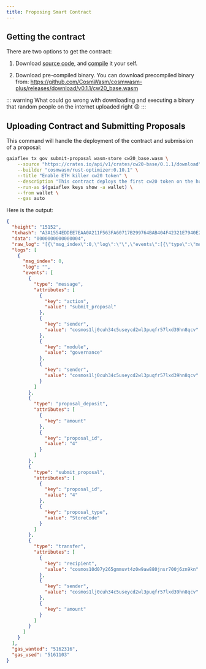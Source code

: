 ```yaml
---
title: Proposing Smart Contract 
---
```


## Getting the contract

There are two options to get the contract:

1. Download [source code](https://github.com/CosmWasm/cosmwasm-plus/tree/v0.1.1/contracts/cw20-base), and [compile](./../getting-started/compile-contract.md) it your self.

2. Download pre-compiled binary.
You can download precompiled binary from: https://github.com/CosmWasm/cosmwasm-plus/releases/download/v0.1.1/cw20_base.wasm

::: warning
What could go wrong with
downloading and executing a binary that random people on the internet uploaded right 😉
:::

## Uploading Contract and Submitting Proposals

This command will handle the deployment of the contract and submission of a proposal:

```sh
gaiaflex tx gov submit-proposal wasm-store cw20_base.wasm \
    --source "https://crates.io/api/v1/crates/cw20-base/0.1.1/download" \
    --builder "cosmwasm/rust-optimizer:0.10.1" \
    --title "Enable ETH killer cw20 token" \
    --description "This contract deploys the first cw20 token on the hub" \
    --run-as $(gaiaflex keys show -a wallet) \
    --from wallet \
    --gas auto
```

Here is the output:

```json
{
  "height": "15152",
  "txhash": "A3A1554EDDEE7EAA0A211F563FA60717B299764BAB404F42321E7940E296076B",
  "data": "0000000000000004",
  "raw_log": "[{\"msg_index\":0,\"log\":\"\",\"events\":[{\"type\":\"message\",\"attributes\":[{\"key\":\"action\",\"value\":\"submit_proposal\"},{\"key\":\"sender\",\"value\":\"cosmos1lj0cuh34c5useycd2wl3puqfr57lxd39hn8qcv\"},{\"key\":\"module\",\"value\":\"governance\"},{\"key\":\"sender\",\"value\":\"cosmos1lj0cuh34c5useycd2wl3puqfr57lxd39hn8qcv\"}]},{\"type\":\"proposal_deposit\",\"attributes\":[{\"key\":\"amount\"},{\"key\":\"proposal_id\",\"value\":\"4\"}]},{\"type\":\"submit_proposal\",\"attributes\":[{\"key\":\"proposal_id\",\"value\":\"4\"},{\"key\":\"proposal_type\",\"value\":\"StoreCode\"}]},{\"type\":\"transfer\",\"attributes\":[{\"key\":\"recipient\",\"value\":\"cosmos10d07y265gmmuvt4z0w9aw880jnsr700j6zn9kn\"},{\"key\":\"sender\",\"value\":\"cosmos1lj0cuh34c5useycd2wl3puqfr57lxd39hn8qcv\"},{\"key\":\"amount\"}]}]}]",
  "logs": [
    {
      "msg_index": 0,
      "log": "",
      "events": [
        {
          "type": "message",
          "attributes": [
            {
              "key": "action",
              "value": "submit_proposal"
            },
            {
              "key": "sender",
              "value": "cosmos1lj0cuh34c5useycd2wl3puqfr57lxd39hn8qcv"
            },
            {
              "key": "module",
              "value": "governance"
            },
            {
              "key": "sender",
              "value": "cosmos1lj0cuh34c5useycd2wl3puqfr57lxd39hn8qcv"
            }
          ]
        },
        {
          "type": "proposal_deposit",
          "attributes": [
            {
              "key": "amount"
            },
            {
              "key": "proposal_id",
              "value": "4"
            }
          ]
        },
        {
          "type": "submit_proposal",
          "attributes": [
            {
              "key": "proposal_id",
              "value": "4"
            },
            {
              "key": "proposal_type",
              "value": "StoreCode"
            }
          ]
        },
        {
          "type": "transfer",
          "attributes": [
            {
              "key": "recipient",
              "value": "cosmos10d07y265gmmuvt4z0w9aw880jnsr700j6zn9kn"
            },
            {
              "key": "sender",
              "value": "cosmos1lj0cuh34c5useycd2wl3puqfr57lxd39hn8qcv"
            },
            {
              "key": "amount"
            }
          ]
        }
      ]
    }
  ],
  "gas_wanted": "5162316",
  "gas_used": "5161103"
}
```


